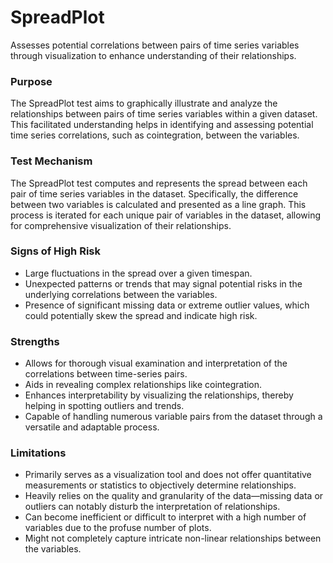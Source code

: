 # SpreadPlot

Assesses potential correlations between pairs of time series variables through visualization to enhance
understanding of their relationships.

### Purpose

The SpreadPlot test aims to graphically illustrate and analyze the relationships between pairs of time series
variables within a given dataset. This facilitated understanding helps in identifying and assessing potential time
series correlations, such as cointegration, between the variables.

### Test Mechanism

The SpreadPlot test computes and represents the spread between each pair of time series variables in the dataset.
Specifically, the difference between two variables is calculated and presented as a line graph. This process is
iterated for each unique pair of variables in the dataset, allowing for comprehensive visualization of their
relationships.

### Signs of High Risk

- Large fluctuations in the spread over a given timespan.
- Unexpected patterns or trends that may signal potential risks in the underlying correlations between the
variables.
- Presence of significant missing data or extreme outlier values, which could potentially skew the spread and
indicate high risk.

### Strengths

- Allows for thorough visual examination and interpretation of the correlations between time-series pairs.
- Aids in revealing complex relationships like cointegration.
- Enhances interpretability by visualizing the relationships, thereby helping in spotting outliers and trends.
- Capable of handling numerous variable pairs from the dataset through a versatile and adaptable process.

### Limitations

- Primarily serves as a visualization tool and does not offer quantitative measurements or statistics to
objectively determine relationships.
- Heavily relies on the quality and granularity of the data—missing data or outliers can notably disturb the
interpretation of relationships.
- Can become inefficient or difficult to interpret with a high number of variables due to the profuse number of
plots.
- Might not completely capture intricate non-linear relationships between the variables.